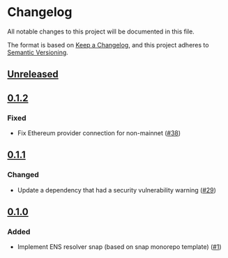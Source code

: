 # Changelog

All notable changes to this project will be documented in this file.

The format is based on [Keep a Changelog](https://keepachangelog.com/en/1.0.0/),
and this project adheres to [Semantic Versioning](https://semver.org/spec/v2.0.0.html).

## [Unreleased]

## [0.1.2]

### Fixed

- Fix Ethereum provider connection for non-mainnet ([#38](https://github.com/MetaMask/ens-resolver-snap/pull/38))

## [0.1.1]

### Changed

- Update a dependency that had a security vulnerability
  warning ([#29](https://github.com/MetaMask/ens-resolver-snap/pull/29))

## [0.1.0]

### Added

- Implement ENS resolver snap (based on snap monorepo
  template) ([#1](https://github.com/MetaMask/ens-resolver-snap/pull/1))

[Unreleased]: https://github.com/MetaMask/ens-resolver-snap/compare/v0.1.2...HEAD
[0.1.2]: https://github.com/MetaMask/ens-resolver-snap/compare/v0.1.1...v0.1.2
[0.1.1]: https://github.com/MetaMask/ens-resolver-snap/compare/v0.1.0...v0.1.1
[0.1.0]: https://github.com/MetaMask/ens-resolver-snap/releases/tag/v0.1.0

